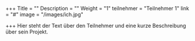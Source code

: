 +++
Title = ""
Description = ""
Weight = "1"
teilnehmer = "Teilnehmer 1"
link = "#"
image = "/images/ich.jpg"

+++
Hier steht der Text über den Teilnehmer und eine kurze Beschreibung über sein Projekt.